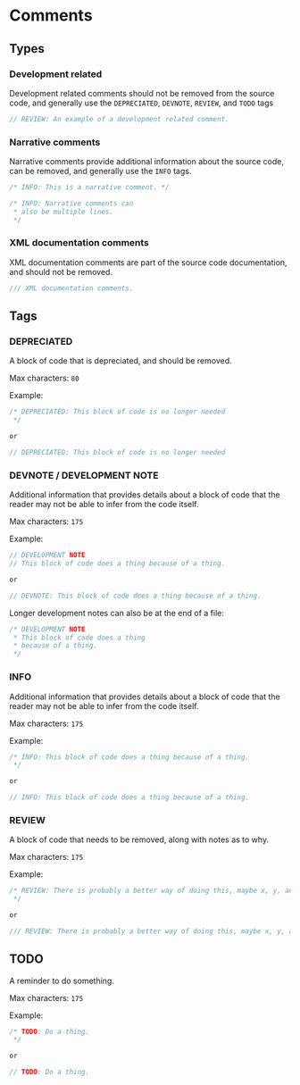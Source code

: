 # Comments

## Types

### Development related

Development related comments should not be removed from the source code, and generally use the `DEPRECIATED`, `DEVNOTE`, `REVIEW`, and `TODO` tags

```csharp
// REVIEW: An example of a development related comment.
```

### Narrative comments

Narrative comments provide additional information about the source code, can be removed, and generally use the `INFO` tags.

```csharp
/* INFO: This is a narrative comment. */

/* INFO: Narrative comments can
 * also be multiple lines.
 */
```

### XML documentation comments

XML documentation comments are part of the source code documentation, and should not be removed.

```csharp
/// XML documentation comments.
```

## Tags

### DEPRECIATED

A block of code that is depreciated, and should be removed.

Max characters: `80`


Example:

```csharp
/* DEPRECIATED: This block of code is no longer needed
 */

or

// DEPRECIATED: This block of code is no longer needed
```

### DEVNOTE / DEVELOPMENT NOTE

Additional information that provides details about a block of code that the reader may not be able to infer from the code itself.

Max characters: `175`

Example:

```csharp
// DEVELOPMENT NOTE
// This block of code does a thing because of a thing.

or

// DEVNOTE: This block of code does a thing because of a thing.
```

Longer development notes can also be at the end of a file:

```csharp
/* DEVELOPMENT NOTE
 * This block of code does a thing
 * because of a thing.
 */
```


### INFO

Additional information that provides details about a block of code that the reader may not be able to infer from the code itself.

Max characters: `175`

Example:

```csharp
/* INFO: This block of code does a thing because of a thing.
 */

or

// INFO: This block of code does a thing because of a thing.
```

### REVIEW

A block of code that needs to be removed, along with notes as to why.

Max characters: `175`

Example:

```csharp
/* REVIEW: There is probably a better way of doing this, maybe x, y, and z.
 */

or

/// REVIEW: There is probably a better way of doing this, maybe x, y, and z.
```

## TODO

A reminder to do something.

Max characters: `175`

Example:

```csharp
/* TODO: Do a thing.
 */

or

// TODO: Do a thing.
```